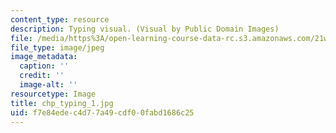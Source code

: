 ```yaml
---
content_type: resource
description: Typing visual. (Visual by Public Domain Images)
file: /media/https%3A/open-learning-course-data-rc.s3.amazonaws.com/21w-730-3-writing-and-the-environment-spring-2005/f7e84edec4d77a49cdf00fabd1686c25_chp_typing_1.jpg
file_type: image/jpeg
image_metadata:
  caption: ''
  credit: ''
  image-alt: ''
resourcetype: Image
title: chp_typing_1.jpg
uid: f7e84ede-c4d7-7a49-cdf0-0fabd1686c25
---
```

